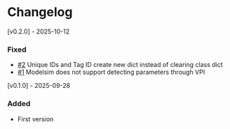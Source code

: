 # Changelog

[v0.2.0] - 2025-10-12

### Fixed
 - [#2](https://github.com/projectapheleia/avl-axi/issues/2) Unique IDs and Tag ID create new dict instead of clearing class dict
 - [#1](https://github.com/projectapheleia/avl-axi/issues/1) Modelsim does not support detecting parameters through VPI

[v0.1.0] - 2025-09-28

### Added
- First version
